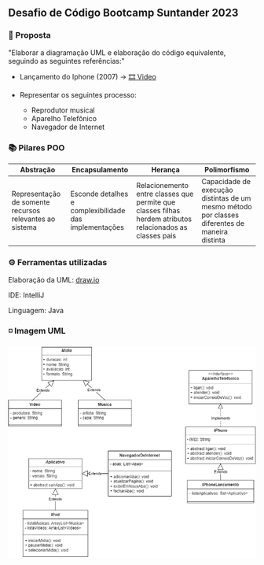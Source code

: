 ## Desafio de Código Bootcamp Suntander 2023
### 📌 Proposta
"Elaborar a diagramação UML e elaboração do código equivalente, seguindo as  seguintes referências:"
- Lançamento do Iphone (2007) -> [🎞 Video](https://www.youtube.com/watch?v=9ou608QQRq8)


- Representar os seguintes processo:


    - Reprodutor musical
    - Aparelho Telefônico
    - Navegador de Internet

### 📚 Pilares POO

| Abstração                                               | Encapsulamento                                         | Herança                                                                                                   | Polimorfismo                                                                                   |
|---------------------------------------------------------|--------------------------------------------------------|-----------------------------------------------------------------------------------------------------------|------------------------------------------------------------------------------------------------|
| Representação de somente recursos relevantes ao sistema | Esconde detalhes e complexibilidade das implementações | Relacionemento entre classes que permite que classes filhas herdem atributos relacionados as classes pais | Capacidade de execução distintas de um mesmo método por classes diferentes de maneira distinta |

### ⚙ Ferramentas utilizadas
 
Elaboração da UML: [draw.io](www.draw.io)

IDE: IntelliJ

Linguagem: Java

### ◽ Imagem UML
![imagem-uml](src/img/uml-simples-iphone-poo.png)
    